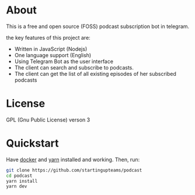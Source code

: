 # About

This is a free and open source (FOSS) podcast subscription bot in telegram.

the key features of this project are:
 - Written in JavaScript (Nodejs)
 - One language support (English)
 - Using Telegram Bot as the user interface
 - The client can search and subscribe to podcasts.
 - The client can get the list of all existing episodes of her subscribed podcasts

# License
GPL (Gnu Public License) verson 3

# Quickstart

Have [docker](http://docker.com/) and [yarn](https://yarnpkg.com/en/) installed and working. Then, run:

```bash
git clone https://github.com/startingupteams/podcast
cd podcast
yarn install
yarn dev
```
